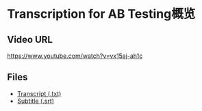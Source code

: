 # Transcription for AB Testing概览
## Video URL
https://www.youtube.com/watch?v=vx15aj-ah1c
 
## Files
- [Transcript (.txt)](./transcript.txt)
- [Subtitle (.srt)](./transcript.srt)
